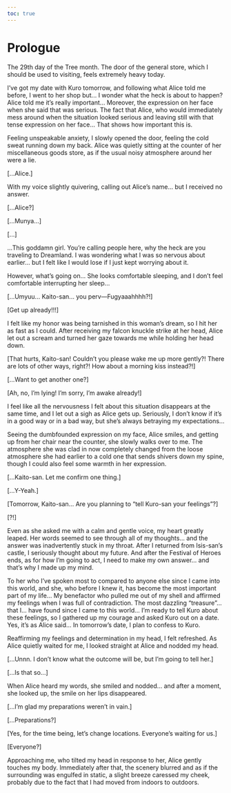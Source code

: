 ```yaml
---
toc: true
---
```


# Prologue

The 29th day of the Tree month. The door of the general store, which I should be
used to visiting, feels extremely heavy today.

I’ve got my date with Kuro tomorrow, and following what Alice told me before, I
went to her shop but... I wonder what the heck is about to happen? Alice told me
it’s really important... Moreover, the expression on her face when she said that
was serious. The fact that Alice, who would immediately mess around when the
situation looked serious and leaving still with that tense expression on her
face... That shows how important this is.

Feeling unspeakable anxiety, I slowly opened the door, feeling the cold sweat
running down my back. Alice was quietly sitting at the counter of her
miscellaneous goods store, as if the usual noisy atmosphere around her were a
lie.

[...Alice.]

With my voice slightly quivering, calling out Alice’s name... but I received no
answer.

[...Alice?]

[...Munya...]

[...]

...This goddamn girl. You’re calling people here, why the heck are you traveling
to Dreamland. I was wondering what I was so nervous about earlier... but I felt
like I would lose if I just kept worrying about it.

However, what’s going on... She looks comfortable sleeping, and I don’t feel
comfortable interrupting her sleep...

[...Umyuu... Kaito-san... you perv—Fugyaaahhhh?!]

[Get up already!!!]

I felt like my honor was being tarnished in this woman’s dream, so I hit her as
fast as I could. After receiving my falcon knuckle strike at her head, Alice let
out a scream and turned her gaze towards me while holding her head down.

[That hurts, Kaito-san! Couldn’t you please wake me up more gently?! There are
lots of other ways, right?! How about a morning kiss instead?!]

[...Want to get another one?]

[Ah, no, I’m lying! I’m sorry, I’m awake already!]

I feel like all the nervousness I felt about this situation disappears at the
same time, and I let out a sigh as Alice gets up. Seriously, I don’t know if
it’s in a good way or in a bad way, but she’s always betraying my
expectations...

Seeing the dumbfounded expression on my face, Alice smiles, and getting up from
her chair near the counter, she slowly walks over to me. The atmosphere she was
clad in now completely changed from the loose atmosphere she had earlier to a
cold one that sends shivers down my spine, though I could also feel some warmth
in her expression.

[...Kaito-san. Let me confirm one thing.]

[...Y-Yeah.]

[Tomorrow, Kaito-san... Are you planning to “tell Kuro-san your feelings”?]

[?!]

Even as she asked me with a calm and gentle voice, my heart greatly leaped. Her
words seemed to see through all of my thoughts... and the answer was
inadvertently stuck in my throat. After I returned from Isis-san’s castle, I
seriously thought about my future. And after the Festival of Heroes ends, as for
how I’m going to act, I need to make my own answer... and that’s why I made up
my mind.

To her who I’ve spoken most to compared to anyone else since I came into this
world, and she, who before I knew it, has become the most important part of my
life... My benefactor who pulled me out of my shell and affirmed my feelings
when I was full of contradiction. The most dazzling “treasure”... that I... have
found since I came to this world... I’m ready to tell Kuro about these feelings,
so I gathered up my courage and asked Kuro out on a date. Yes, it’s as Alice
said... In tomorrow’s date, I plan to confess to Kuro.

Reaffirming my feelings and determination in my head, I felt refreshed. As Alice
quietly waited for me, I looked straight at Alice and nodded my head.

[...Unnn. I don’t know what the outcome will be, but I’m going to tell her.]

[...Is that so...]

When Alice heard my words, she smiled and nodded... and after a moment, she
looked up, the smile on her lips disappeared.

[...I’m glad my preparations weren’t in vain.]

[...Preparations?]

[Yes, for the time being, let’s change locations. Everyone’s waiting for us.]

[Everyone?]

Approaching me, who tilted my head in response to her, Alice gently touches my
body. Immediately after that, the scenery blurred and as if the surrounding was
engulfed in static, a slight breeze caressed my cheek, probably due to the fact
that I had moved from indoors to outdoors.
